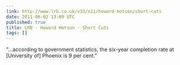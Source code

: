 ```yaml
---
link: http://www.lrb.co.uk/v33/n11/howard-hotson/short-cuts
date: 2011-06-02 13:09 UTC
published: true
title: LRB · Howard Hotson · Short Cuts
tags: []
---
```


"...according to government statistics, the six-year completion rate at [University of] Phoenix is 9 per cent."
